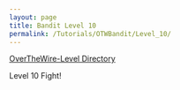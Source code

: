 ```yaml
---
layout: page
title: Bandit Level 10
permalink: /Tutorials/OTWBandit/Level_10/
---
```

[OverTheWire-Level Directory](https://zacvr.github.io/Tutorials/OTWBandit/)

Level 10 Fight!
